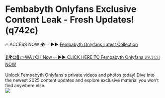 # Fembabyth Onlyfans Exclusive Content Leak - Fresh Updates! (q742c)

🔥 ACCESS NOW 🌍==►► <a href="https://tinyurl.com/kvy9nzfs" rel="nofollow">Fembabyth Onlyfans Latest Collection</a>
<br><br>
[🔴🌍📺📱👉WA𝚃CH Now==►► CLICK HERE TO Fembabyth Onlyfans 𝚆𝙰𝚃𝙲𝙷 NOW](https://tinyurl.com/kvy9nzfs)
<br><br>
Unlock Fembabyth Onlyfans's private videos and photos today! Dive into the newest 2025 content updates and explore exclusive material you won’t find anywhere else.
<br>
<a href="https://tinyurl.com/kvy9nzfs" rel="nofollow" data-target="animated-image.originalLink"><img src="https://camo.githubusercontent.com/8a4f000d20f83aca3bf7ec5f350d767afa0574a8a352519fd8cfa583a6f93a33/68747470733a2f2f692e696d6775722e636f6d2f644a486b345a712e676966" data-canonical-src="https://i.imgur.com/dJHk4Zq.gif" style="max-width: 100%; display: inline-block;" data-target="animated-image.originalImage"></a>
<br>
